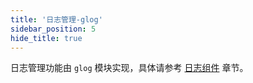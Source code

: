 ```yaml
---
title: '日志管理-glog'
sidebar_position: 5
hide_title: true
---
```


日志管理功能由 `glog` 模块实现，具体请参考 [日志组件](../../4-核心组件/4-日志组件/4-日志组件.md) 章节。